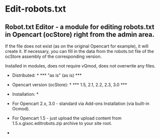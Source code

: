 # Edit-robots.txt


## Robot.txt Editor - a module for editing robots.txt in Opencart (ocStore) right from the admin area.



If the file does not exist (as on the original Opencart for example), it will create it. If necessary, you can fill in the data from the robots.txt file of the ocStore assembly of the corresponding version.

Installed in modules, does not require vQmod, does not overwrite any files.


 

* Distributed: * *** "as is" (as is) ***

* Opencart version (ocStore): * *** 1.5, 2.1, 2.2, 2.3, 3.0 ***

* Installation: *

- For Opencart 2.x, 3.0 - standard via Add-ons Installation (via built-in Ocmod).

- For Opencart 1.5 - just upload the upload content from 1.5.x.gixoc.editrobots.zip archive to your site root. 
- 
